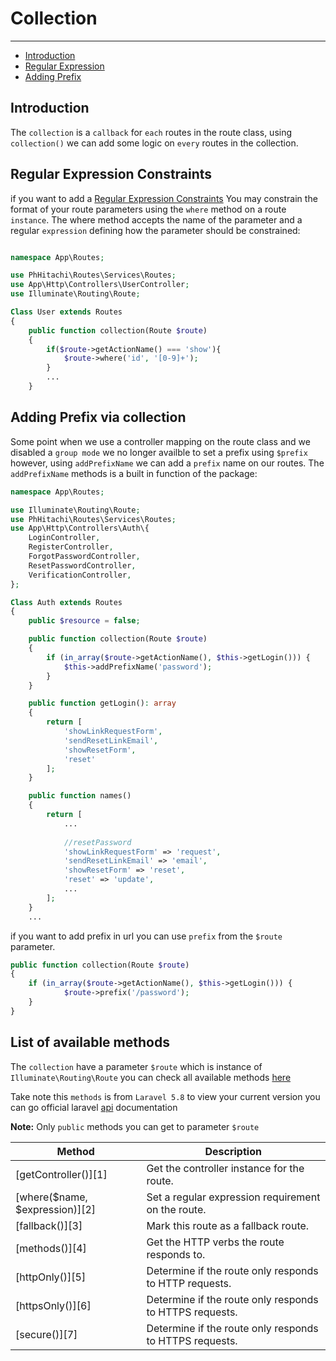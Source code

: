 # Collection

---

- [Introduction](#default-controller)
- [Regular Expression](#regular-expression-constraints)
- [Adding Prefix](#adding-Prefix-via-collection)

<a name="default-controller"></a>
## Introduction

The `collection` is a `callback` for `each` routes in the route class, using `collection()` we can add some logic on `every` routes in the collection.


<a name="regular-expression-constraints"></a>
## Regular Expression Constraints
if you want to add a [Regular Expression Constraints](https://laravel.com/docs/8.x/routing#parameters-regular-expression-constraints) You may constrain the format of your route parameters using the `where` method on a route `instance`. The where method accepts the name of the parameter and a regular `expression` defining how the parameter should be constrained:


```php

namespace App\Routes;

use PhHitachi\Routes\Services\Routes;
use App\Http\Controllers\UserController;
use Illuminate\Routing\Route;

Class User extends Routes
{
	public function collection(Route $route)
	{
		if($route->getActionName() === 'show'){
			$route->where('id', '[0-9]+');
		}
		...
	}
```
<a name="adding-Prefix-via-collection"></a>
## Adding Prefix via collection

Some point when we use a controller mapping on the route class and we disabled a `group mode` we no longer availble to set a prefix using `$prefix` however, using `addPrefixName` we can add a `prefix` name on our routes. The `addPrefixName` methods is a built in function of the package:

```php
namespace App\Routes;

use Illuminate\Routing\Route;
use PhHitachi\Routes\Services\Routes;
use App\Http\Controllers\Auth\{
	LoginController,
	RegisterController,
	ForgotPasswordController,
	ResetPasswordController,
	VerificationController,
};

Class Auth extends Routes
{
	public $resource = false;

	public function collection(Route $route)
	{
		if (in_array($route->getActionName(), $this->getLogin())) {
			$this->addPrefixName('password');
		}
	}

	public function getLogin(): array
	{
		return [
			'showLinkRequestForm', 
			'sendResetLinkEmail',
			'showResetForm', 
			'reset'
		];
	}

	public function names()
	{
		return [
			...
			
			//resetPassword
			'showLinkRequestForm' => 'request',
			'sendResetLinkEmail' => 'email',
			'showResetForm' => 'reset',
			'reset' => 'update',
			...
		];
	}
	...
```

if you want to add prefix in url you can use `prefix` from the `$route` parameter.

```php
public function collection(Route $route)
{
	if (in_array($route->getActionName(), $this->getLogin())) {
			$route->prefix('/password');
	}
}
```

<a name="regular-expression-constraints"></a>
## List of available methods

The `collection` have a parameter `$route` which is instance of `Illuminate\Routing\Route` you can check all available methods [here](https://laravel.com/api/8.x/Illuminate/Routing/Route.html) 

Take note this `methods` is from `Laravel 5.8` to view your current version you can go official laravel [api](https://laravel.com/api/5.8/index.html) documentation

<strong>Note:</strong> Only `public` methods you can get to parameter `$route`

| Method 										| Description 										|
| --------------------------------------------- | ------------------------------------------------- |
| [getController()][1]							| Get the controller instance for the route. |
| [where($name, $expression)][2]				| Set a regular expression requirement on the route. |
| [fallback()][3]								| Mark this route as a fallback route. |
| [methods()][4]								| Get the HTTP verbs the route responds to. |
| [httpOnly()][5]								| Determine if the route only responds to HTTP requests. |
| [httpsOnly()][6]								| Determine if the route only responds to HTTPS requests. |
| [secure()][7]									| Determine if the route only responds to HTTPS requests. |
